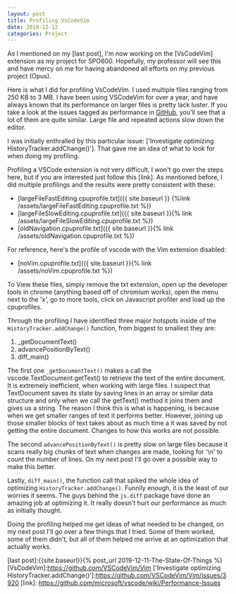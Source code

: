```yaml
---
layout: post
title: Profiling VsCodeVim
date: 2019-12-12
categories: Project
---
```


As I mentioned on my [last post], I'm now working on the [VsCodeVim] extension as my project for SPO600. Hopefully, my professor will see this and have mercy on me for having abandoned all efforts on my previous project (Opus). 

Here is what I did for profiling VsCodeVim. I used multiple files ranging from 250 KB to 3 MB. I have been using VSCodeVim for over a year, and have always known that its performance on larger files is pretty lack luster. If you take a look at the issues tagged as performance in [GitHub](https://github.com/VSCodeVim/Vim/labels/area%2Fperformance), you'll see that a lot of them are quite similar. Large file and repeated actions slow down the editor.

I was initially enthralled by this particular issue: ['Investigate optimizing HistoryTracker.addChange()']. That gave me an idea of what to look for when doing my profiling. 

Profiling a VSCode extension is not very difficult, I won't go over the steps here, but if you are interested just follow this [link].  As mentioned before, I did multiple profilings and the results were pretty consistent with these: 

- [largeFileFastEditing.cpuprofile.txt]({{ site.baseurl }} {%link /assets/largeFileFastEditing.cpuprofile.txt %})
- [largeFileSlowEditing.cpuprofile.txt]({{ site.baseurl }}{% link /assets/largeFileSlowEditing.cpuprofile.txt %})
- [oldNavigation.cpuprofile.txt]({{ site.baseurl }}{% link /assets/oldNavigation.cpuprofile.txt %})

For reference, here's the profile of vscode with the Vim extension disabled:
- [noVim.cpuprofile.txt]({{ site.baseurl }}{% link /assets/noVim.cpuprofile.txt %})

To View these files, simply remove the txt extension, open up the developer tools in chrome (anything based off of chromium works), open the menu next to the 'x', go to more tools, click on Javascript profiler and load up the cpuprofiles. 

Through the profiling I have identified three major hotspots inside of the `HistoryTracker.addChange()` function, from biggest to smallest they are:

 1) _getDocumentText()
 2) advancePositionByText()
 3) diff_main()

The first one `_getDocumentText()` makes a call the vscode.TextDocument.getText() to retrieve the text of the entire document. It is extremely inefficient, when working with large files. I suspect that TextDocument saves its state by saving lines in an array or similar data structure and only when we call the getText() method it joins them and gives us a string. The reason I think this is what is happening, is because when we get smaller ranges of text it performs better. However, joining up those smaller blocks of text takes about as much time a it was saved by not getting the entire document. Changes to how this works are not possible.

The second `advancePositionByText()` is pretty slow on large files because it scans really big chunks of text when changes are made, looking for '\n' to count the number of lines. On my next post I'll go over a possible way to make this better.

Lastly, `diff_main()`, the function call that spiked the whole idea of optimizing `HistoryTracker.addChange()`. Funnily enough, it is the least of our worries it seems. The guys behind the `js.diff` package have done an amazing job at optimizing it. It really doesn't hurt our performance as much as initially thought. 

Doing the profiling helped me get ideas of what needed to be changed, on my next post I'll go over a few things that I tried. Some of them worked, some of them didn't, but all of them helped me arrive at an optimization that actually works.


[last post]:{{site.baseurl}}{% post_url 2019-12-11-The-State-Of-Things %}
[VsCodeVim]:https://github.com/VSCodeVim/Vim
['Investigate optimizing HistoryTracker.addChange()']:https://github.com/VSCodeVim/Vim/issues/3920
[link]: https://github.com/microsoft/vscode/wiki/Performance-Issues

